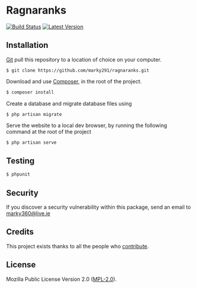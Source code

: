 # Ragnaranks
[![Build Status](https://travis-ci.com/marky291/ragnaranks.svg?token=rSzsJZBSMZpGe42pERU9&branch=master)](https://travis-ci.com/marky291/ragnaranks)
[![Latest Version](https://img.shields.io/github/v/release/marky291/Ragnaranks.svg?style=flat-square)](https://github.com/marky291/ragnaranks/releases)

## Installation

[Git](https://git-scm.com/) pull this repository to a location of choice on your computer.
```
$ git clone https://github.com/marky291/ragnaranks.git
```

Download and use [Composer](https://getcomposer.org/), in the root of the project.

``` bash
$ composer install
```

Create a database and migrate database files using
```
$ php artisan migrate
```

Serve the website to a local dev browser, by running the following command at the root of the project

``` bash
$ php artisan serve
```

## Testing

``` bash
$ phpunit
```

## Security

If you discover a security vulnerability within this package, send an email to marky360@live.ie

## Credits

This project exists thanks to all the people who [contribute](../../contributors).

## License

Mozilla Public License Version 2.0 ([MPL-2.0](./LICENSE)).
